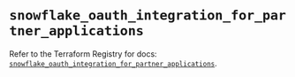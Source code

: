 # `snowflake_oauth_integration_for_partner_applications`

Refer to the Terraform Registry for docs: [`snowflake_oauth_integration_for_partner_applications`](https://registry.terraform.io/providers/snowflake-labs/snowflake/0.95.0/docs/resources/oauth_integration_for_partner_applications).
